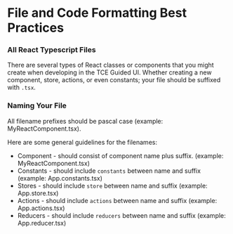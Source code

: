# File and Code Formatting Best Practices

### All React Typescript Files

There are several types of React classes or components that you might create when developing in the
TCE Guided UI. Whether creating a new component, store, actions, or even constants; your file should be suffixed with `.tsx`.

### Naming Your File

All filename prefixes should be pascal case (example: MyReactComponent.tsx).

Here are some general guidelines for the filenames:

- Component - should consist of component name plus suffix. (example: MyReactComponent.tsx)
- Constants - should include `constants` between name and suffix (example: App.constants.tsx)
- Stores - should include `store` between name and suffix (example: App.store.tsx)
- Actions - should include `actions` between name and suffix (example: App.actions.tsx)
- Reducers - should include `reducers` between name and suffix (example: App.reducer.tsx)
